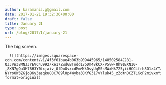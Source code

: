 ```yaml
---
author: karamanis.g@gmail.com
date: 2017-01-21 19:32:36+00:00
draft: false
title: January 21
type: post
url: /blog/2017/1/january-21
---
```


The big screen.  


  
      ![](https://images.squarespace-cdn.com/content/v1/4f3f61bae4b063b909445965/1485025849281-QJJVW38MNJJYEVC4U992/ke17ZwdGBToddI8pDm48kCX-V5vw-8h9IBXN10-_8XN7gQa3H78H3Y0txjaiv_0fDoOvxcdMmMKkDsyUqMSsMWxHk725yiiHCCLfrh8O1z4YTzHvnKhyp6Da-NYroOW3ZGjoBKy3azqku80C789l0p4Wyba38KfG317vYluk45_zZdtnDCZTLKcP2mivxmYi50xvY5saIGKMgOza9mH4XA/FullSizeRender.jpg?format=original)

